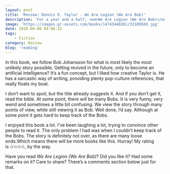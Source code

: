 ```yaml
---
layout: post
title: 'Review: Dennis E. Taylor - We Are Legion (We Are Bob)'
description: 'For a year and a half, <em>We Are Legion (We Are Bob)</em> has been on my to-read list. It&#8217;s come to the point that a friend who I&#8217;ve recommended book has read this one before I have. And liked it. Which made him recommend it to me. I guess that&#8217;s how the world works. As a last space-themed book, I thought this one was quite appropriate. Here&#8217;s my review.'
image: 'https://images.gr-assets.com/books/1474344826l/32109569.jpg'
date: 2018-06-08 04:06:22
tags:
    - Fiction
category: Review
blog: 'reading'
---
```

In this book, we follow Bob Johansson for what is most likely the most unlikely story possible. Getting revived in the future, only to become an artificial intelligence? It&#8217;s a fun concept, but I liked how creative Taylor is. He has a sarcastic way of writing, providing plenty pop-culture references, that really floats my boat.

I don&#8217;t want to spoil, but the title already suggests it. And if you don&#8217;t get it, read the bible. At some point, there will be many Bobs. It is very funny, very weird and sometimes a little bit confusing. We view the story through many points of view, while still viewing it as Bob. Well done, I&#8217;d say. Although at some point it gets hard to keep track of the Bobs.

I enjoyed this book a lot. I&#8217;ve been laughing a lot, trying to convince other people to read it. The only problem I had was when I couldn&#8217;t keep track of the Bobs. The story is definitely not over, as there are many loose ends.Which means there will be more books like this. Hurray! My rating is ✩✩✩✩, by the way.

Have you read <em>We Are Legion (We Are Bob)</em>? Did you like it? Had some remarks on it? Care to share? There&#8217;s a comments section below just for that.